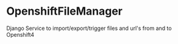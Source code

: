 # OpenshiftFileManager
Django Service to import/export/trigger files and url's from and to Openshift4
